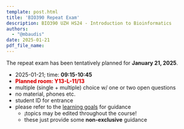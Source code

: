 ```yaml
---
template: post.html
title: 'BIO390 Repeat Exam'
description: BIO390 UZH HS24 - Introduction to Bioinformatics
authors:
  - "@mbaudis"
date: 2025-01-21
pdf_file_name: 
---
```


The repeat exam has been tentatively planned for **January 21, 2025**.

* 2025-01-21; time: **09:15-10:45**
* <span style="color: #d00; font-weight: 800">Planned room: Y13-L-11/13</span>
* multiple (single + multiple) choice w/ one or two open questions
* no material, phones etc.
* student ID for entrance
* please refer to the [learning goals](/UZH-BIO390/learning-goals/) for guidance
    - ¡topics may be edited throughout the course!
    - these just provide some __non-exclusive__ guidance
